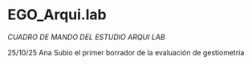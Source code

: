 # EGO_Arqui.lab
*CUADRO DE MANDO DEL ESTUDIO ARQUI LAB*


25/10/25 Ana Subio el primer borrador de la evaluación de gestiometria

